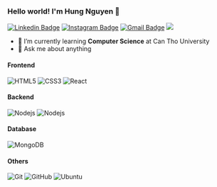 ### Hello world! I'm Hung Nguyen 👋
[![Linkedin Badge](https://img.shields.io/badge/-hungnguyen-blue?style=flat&logo=Linkedin&logoColor=white&link=https://www.linkedin.com/in/hungnguyen-cosc/)](https://www.linkedin.com/in/hungnguyen-cosc/)
[![Instagram Badge](https://img.shields.io/badge/-@hungnguyen.7?style=flat&logo=instagram&logoColor=white&link=https://instagram.com/hungnguyen.7/)](https://instagram.com/hungnguyen.7)
[![Gmail Badge](https://img.shields.io/badge/-hungnguyen.cosc-c14438?style=flat&logo=Gmail&logoColor=white&link=mailto:hungnguyen.cosc@gmail.com)](mailto:hungnguyen.cosc@gmail.com)
![](https://komarev.com/ghpvc/?username=hungnguyen7&color=brightgreen)
- 🌱 I’m currently learning **Computer Science** at Can Tho University
- 💬 Ask me about anything
#### Frontend
![HTML5](https://img.shields.io/badge/-HTML5-%23E44D27?style=flat-square&logo=html5&logoColor=ffffff)
![CSS3](https://img.shields.io/badge/-CSS3-%231572B6?style=flat-square&logo=css3)
![React](https://img.shields.io/badge/-React-%23282C34?style=flat-square&logo=react)
#### Backend
![Nodejs](https://img.shields.io/badge/-Nodejs-black?style=flat-square&logo=Node.js)
![Nodejs](https://img.shields.io/badge/-Expressjs-black?style=flat-square&logo=express)
#### Database
![MongoDB](https://img.shields.io/badge/-MongoDB-13aa52?style=flat-square&logo=mongodb)
#### Others
![Git](https://img.shields.io/badge/-Git-%23F05032?style=flat-square&logo=git&logoColor=%23ffffff)
![GitHub](https://img.shields.io/badge/-GitHub-181717?style=flat-square&logo=github)
![Ubuntu](http://img.shields.io/badge/-Ubuntu-A81D33?style=flat-square&logo=ubuntu&logoColor=ffffff)
